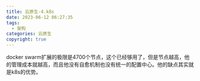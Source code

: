 ```yaml
---
title: 云原生-4.k8s
date: 2023-06-12 06:27:35
tags:
  - 架构
categories: 云原生
copyright: true
---
```


docker swarm扩展的极限是4700个节点，这个已经够用了，但是节点越高，他的管理成本就越高，而且他没有自愈机制也没有统一的配置中心。他的缺点其实就是k8s的优势。

